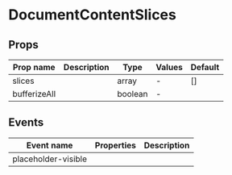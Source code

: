 # DocumentContentSlices

## Props

| Prop name    | Description | Type    | Values | Default |
| ------------ | ----------- | ------- | ------ | ------- |
| slices       |             | array   | -      | \[]     |
| bufferizeAll |             | boolean | -      |         |

## Events

| Event name          | Properties | Description |
| ------------------- | ---------- | ----------- |
| placeholder-visible |            |             |


